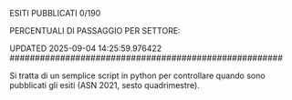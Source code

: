 ESITI PUBBLICATI 0/190 

PERCENTUALI DI PASSAGGIO PER SETTORE:

UPDATED 2025-09-04 14:25:59.976422
###################################################### 

Si tratta di un semplice script in python per controllare quando sono pubblicati gli esiti (ASN 2021, sesto quadrimestre).

